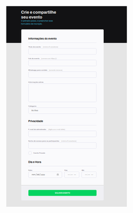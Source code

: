 <style>
  img{
    text-align: center;
  }
</style>

<img src="./docs/image" alt="imagem da aplicação" >

